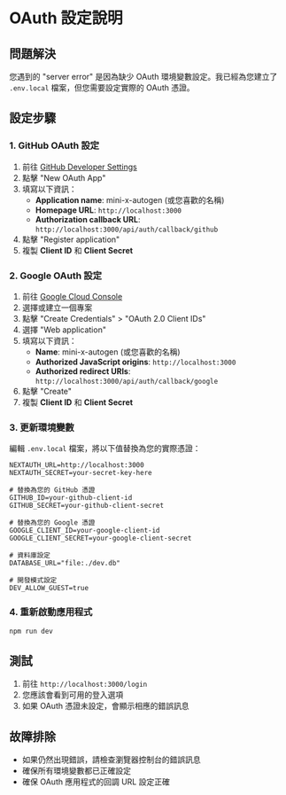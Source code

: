 # OAuth 設定說明

## 問題解決

您遇到的 "server error" 是因為缺少 OAuth 環境變數設定。我已經為您建立了 `.env.local` 檔案，但您需要設定實際的 OAuth 憑證。

## 設定步驟

### 1. GitHub OAuth 設定

1. 前往 [GitHub Developer Settings](https://github.com/settings/applications/new)
2. 點擊 "New OAuth App"
3. 填寫以下資訊：
   - **Application name**: mini-x-autogen (或您喜歡的名稱)
   - **Homepage URL**: `http://localhost:3000`
   - **Authorization callback URL**: `http://localhost:3000/api/auth/callback/github`
4. 點擊 "Register application"
5. 複製 **Client ID** 和 **Client Secret**

### 2. Google OAuth 設定

1. 前往 [Google Cloud Console](https://console.cloud.google.com/apis/credentials)
2. 選擇或建立一個專案
3. 點擊 "Create Credentials" > "OAuth 2.0 Client IDs"
4. 選擇 "Web application"
5. 填寫以下資訊：
   - **Name**: mini-x-autogen (或您喜歡的名稱)
   - **Authorized JavaScript origins**: `http://localhost:3000`
   - **Authorized redirect URIs**: `http://localhost:3000/api/auth/callback/google`
6. 點擊 "Create"
7. 複製 **Client ID** 和 **Client Secret**

### 3. 更新環境變數

編輯 `.env.local` 檔案，將以下值替換為您的實際憑證：

```env
NEXTAUTH_URL=http://localhost:3000
NEXTAUTH_SECRET=your-secret-key-here

# 替換為您的 GitHub 憑證
GITHUB_ID=your-github-client-id
GITHUB_SECRET=your-github-client-secret

# 替換為您的 Google 憑證
GOOGLE_CLIENT_ID=your-google-client-id
GOOGLE_CLIENT_SECRET=your-google-client-secret

# 資料庫設定
DATABASE_URL="file:./dev.db"

# 開發模式設定
DEV_ALLOW_GUEST=true
```

### 4. 重新啟動應用程式

```bash
npm run dev
```

## 測試

1. 前往 `http://localhost:3000/login`
2. 您應該會看到可用的登入選項
3. 如果 OAuth 憑證未設定，會顯示相應的錯誤訊息

## 故障排除

- 如果仍然出現錯誤，請檢查瀏覽器控制台的錯誤訊息
- 確保所有環境變數都已正確設定
- 確保 OAuth 應用程式的回調 URL 設定正確
